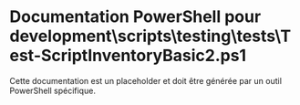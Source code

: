 # Documentation PowerShell pour development\scripts\testing\tests\Test-ScriptInventoryBasic2.ps1

Cette documentation est un placeholder et doit être générée par un outil PowerShell spécifique.
